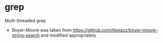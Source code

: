 # grep
Multi-threaded grep
 - Boyer-Moore was taken from https://github.com/likejazz/boyer-moore-string-search and modified appropriately
